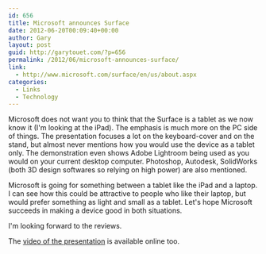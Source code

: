 ```yaml
---
id: 656
title: Microsoft announces Surface
date: 2012-06-20T00:09:40+00:00
author: Gary
layout: post
guid: http://garytouet.com/?p=656
permalink: /2012/06/microsoft-announces-surface/
link:
  - http://www.microsoft.com/surface/en/us/about.aspx
categories:
  - Links
  - Technology
---
```


Microsoft does not want you to think that the Surface is a tablet as we now know it (I'm looking at the iPad). The emphasis is much more on the PC side of things. The presentation focuses a lot on the keyboard-cover and on the stand, but almost never mentions how you would use the device as a tablet only. The demonstration even shows Adobe Lightroom being used as you would on your current desktop computer. Photoshop, Autodesk, SolidWorks (both 3D design softwares so relying on high power) are also mentioned.

Microsoft is going for something between a tablet like the iPad and a laptop. I can see how this could be attractive to people who like their laptop, but would prefer something as light and small as a tablet. Let's hope Microsoft succeeds in making a device good in both situations.

I'm looking forward to the reviews.

The <a href="http://www.theverge.com/2012/6/19/3096420/microsoft-surface-event-video-live">video of the presentation</a> is available online too.
